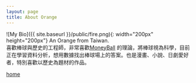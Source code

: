 ```yaml
---
layout: page
title: About Orange
---
```

![My Bio]({{ site.baseurl }}/public/fire.png){: width="200px" height="200px"}
An Orange from Taiwan.   
喜歡棒球與歷史的工程師，非常喜歡[MoneyBall](https://en.wikipedia.org/wiki/Moneyball_(film)) 的理論，將棒球視為科學，目前正在學習資料分析，想用數據找出棒球場上的答案。也是漫畫、小說、日劇愛好者，特別喜歡以歷史為題材的作品。  

[home](<{{ site.baseurl }}/>)
